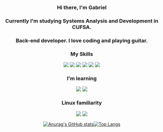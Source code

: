 <h3 align="center">Hi there, I'm Gabriel</h3>
<h3 align="center">Currently I'm studying Systems Analysis and Development in CUFSA.</h3>
<h3 align="center">Back-end developer. I love coding and playing guitar.</h3>
<div align="center">
    <h3 align="center">My Skills</h3>
    <img src="https://img.shields.io/badge/python%20-%2343853D.svg?&style=for-the-badge&logo=python&logoColor=white" />
    <img src= "https://img.shields.io/badge/HTML5-E34F26?style=for-the-badge&logo=html5&logoColor=white"></img>
    <img src= "https://img.shields.io/badge/CSS3-1572B6?style=for-the-badge&logo=css3&logoColor=white"></img>
    <img src= "https://img.shields.io/badge/JavaScript-323330?style=for-the-badge&logo=javascript&logoColor=F7DF1E"></img>
    <img src= "https://img.shields.io/badge/Bootstrap-563D7C?style=for-the-badge&logo=bootstrap&logoColor=white"></img>
    <img src= "https://img.shields.io/badge/MySQL-00000F?style=for-the-badge&logo=mysql&logoColor=white"></img>
    <h3 align="center">I'm learning</h3>
        <img src="https://img.shields.io/badge/C-0057e7?&style=for-the-badge&logo=C&logoColor=white">
        <img src= "https://img.shields.io/badge/PHP-777BB4?style=for-the-badge&logo=php&logoColor=white"></img>
    <h3 align="center">Linux familiarity</h3>
    <img src="https://img.shields.io/badge/DEBIAN-bf0000?&style=for-the-badge&logo=Debian&logoColor=white">
    <img src="https://img.shields.io/badge/ARCH-0057e7?&style=for-the-badge&logo=ArchLinux&logoColor=white">
    
[![Anurag's GitHub stats](https://github-readme-stats.vercel.app/api?username=gabzume&show_icons=true&theme=github_dark&hide_border=true&bg_color=0000)](https://github.com/anuraghazra/github-readme-stats)[![Top Langs](https://github-readme-stats.vercel.app/api/top-langs/?username=gabzume&layout=compact&theme=github_dark&hide_border=true&bg_color=0000)](https://github.com/anuraghazra/github-readme-stats)
</div>
